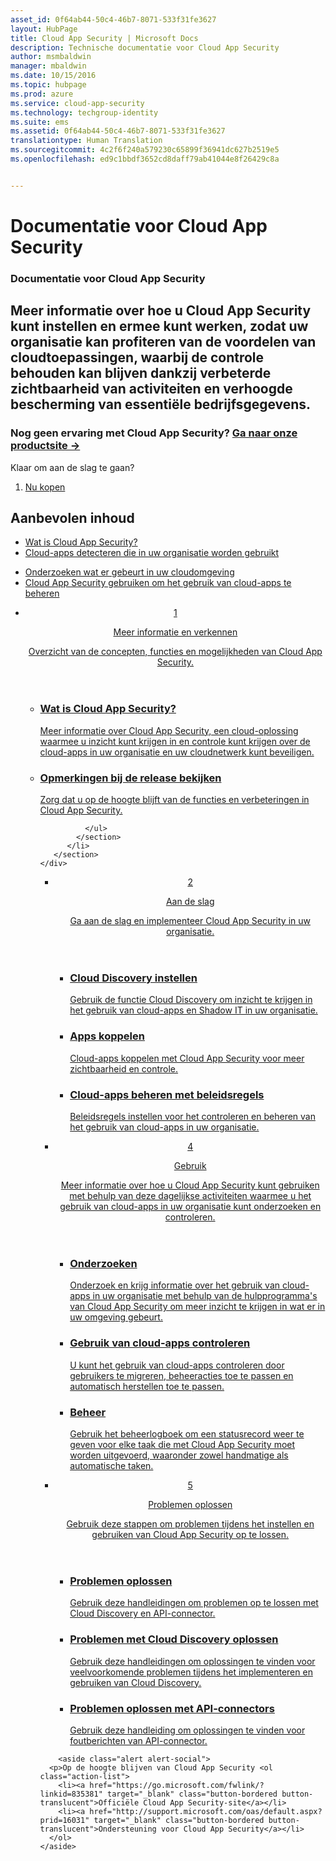 ```yaml
---
asset_id: 0f64ab44-50c4-46b7-8071-533f31fe3627
layout: HubPage
title: Cloud App Security | Microsoft Docs
description: Technische documentatie voor Cloud App Security
author: msmbaldwin
manager: mbaldwin
ms.date: 10/15/2016
ms.topic: hubpage
ms.prod: azure
ms.service: cloud-app-security
ms.technology: techgroup-identity
ms.suite: ems
ms.assetid: 0f64ab44-50c4-46b7-8071-533f31fe3627
translationtype: Human Translation
ms.sourcegitcommit: 4c2f6f240a579230c65899f36941dc627b2519e5
ms.openlocfilehash: ed9c1bbdf3652cd8daff79ab41044e8f26429c8a


---
```


# <a name="cloud-app-security-documentation"></a>Documentatie voor Cloud App Security
<article id="main">
    <section id="hero-content">
      <h1>Documentatie voor Cloud App Security</h1>
      <h2>Meer informatie over hoe u Cloud App Security kunt instellen en ermee kunt werken, zodat uw organisatie kan profiteren van de voordelen van cloudtoepassingen, waarbij de controle behouden kan blijven dankzij verbeterde zichtbaarheid van activiteiten en verhoogde bescherming van essentiële bedrijfsgegevens. </h2>
      <h3>Nog geen ervaring met Cloud App Security? <a href="https://go.microsoft.com/fwlink/?linkid=835379" target="_blank">Ga naar onze productsite &rarr;</a></h3>
    </section>
    <aside class="alert section-border">
        <p>Klaar om aan de slag te gaan?</p>
        <ol class="action-list">
            <li><a href="https://go.microsoft.com/fwlink/?linkid=835380" target="_blank" class="button-bordered button-translucent">Nu kopen</a></li>
        </ol>
    </aside>
    <section id="featured" class="container">
      <h2 class="section-heading"><span class="icon icon-warning"></span> Aanbevolen inhoud</h2>
      <div class="features row">
        <ul class="column column-half">
          <li><a href="./what-is-cloud-app-security.md">Wat is Cloud App Security?</a></li>
          <li><a href="./set-up-cloud-discovery.md">Cloud-apps detecteren die in uw organisatie worden gebruikt</a></li>
        </ul>
        <ul class="column column-half">
          <li><a href="./investigate.md">Onderzoeken wat er gebeurt in uw cloudomgeving</a></li>
          <li><a href="./control.md">Cloud App Security gebruiken om het gebruik van cloud-apps te beheren</a></li>
        </ul>
      </div>
    </section>
    <div id="journeys">
      <section class="container">
        <ul class="journeys-list">
          <li class="journey-step">
            <header class="journey-step-header row">
              <a href="./what-is-cloud-app-security.md">
                <div class="title column-third">
                  <span class="step-number">1</span>
                  <p>Meer informatie en verkennen</p>
                </div>
                <p class="description column-two-thirds">Overzicht van de concepten, functies en mogelijkheden van Cloud App Security.</p>
              </a>
            </header>
            <section class="journey-step-elements content">
              <ul class="row">
                <li class="column-third">
                  <a href="./what-is-cloud-app-security.md">
                    <h3>Wat is Cloud App Security?</h3>
                    <p>Meer informatie over Cloud App Security, een cloud-oplossing waarmee u inzicht kunt krijgen in en controle kunt krijgen over de cloud-apps in uw organisatie en uw cloudnetwerk kunt beveiligen.</p>
                  </a>
                </li>
                <li class="column-third">
                  <a href="./release-notes.md">
                    <h3>Opmerkingen bij de release bekijken</h3>
                    <p>Zorg dat u op de hoogte blijft van de functies en verbeteringen in Cloud App Security.</p>
                  </a>
                </li>
                
              </ul>
            </section>
          </li>
       </section>
    </div>
<div id="journeys">
      <section class="container">
        <ul class="journeys-list">
          <li class="journey-step">
            <header class="journey-step-header row">
              <a href="./getting-started-with-cloud-app-security.md">
                <div class="title column-third">
                  <span class="step-number">2</span>
                  <p>Aan de slag</p>
                </div>
                <p class="description column-two-thirds">Ga aan de slag en implementeer Cloud App Security in uw organisatie.</p>
              </a>
            </header>
            <section class="journey-step-elements content">
              <ul class="row">
                <li class="column-third">
                  <a href="./set-up-cloud-discovery.md">
                    <h3>Cloud Discovery instellen</h3>
                    <p>Gebruik de functie Cloud Discovery om inzicht te krijgen in het gebruik van cloud-apps en Shadow IT in uw organisatie.</p>
                  </a>
                </li>
                <li class="column-third">
                  <a href="./enable-instant-visibility-protection-and-governance-actions-for-your-apps.md">
                    <h3>Apps koppelen</h3>
                    <p>Cloud-apps koppelen met Cloud App Security voor meer zichtbaarheid en controle.</p>
                  </a>
                </li>
                <li class="column-third">
                  <a href="./control-cloud-apps-with-policies.md">
                    <h3>Cloud-apps beheren met beleidsregels</h3>
                    <p>Beleidsregels instellen voor het controleren en beheren van het gebruik van cloud-apps in uw organisatie.</p>
                  </a>
                </li>
              </ul>
            </section>
          </li>
       </section>
    </div>
  <div id="journeys">
      <section class="container">
        <ul class="journeys-list">
          <li class="journey-step">
            <header class="journey-step-header row">
              <a href="./daily-activities-to-protect-your-cloud-environment.md">
                <div class="title column-third">
                  <span class="step-number">4</span>
                  <p>Gebruik</p>
                </div>
                <p class="description column-two-thirds">Meer informatie over hoe u Cloud App Security kunt gebruiken met behulp van deze dagelijkse activiteiten waarmee u het gebruik van cloud-apps in uw organisatie kunt onderzoeken en controleren.</p>
              </a>
            </header>
            <section class="journey-step-elements content">
              <ul class="row">
                <li class="column-third">
                  <a href="./investigate.md">
                    <h3>Onderzoeken</h3>
                    <p>Onderzoek en krijg informatie over het gebruik van cloud-apps in uw organisatie met behulp van de hulpprogramma's van Cloud App Security om meer inzicht te krijgen in wat er in uw omgeving gebeurt.</p>
                  </a>
                </li>
                <li class="column-third">
                  <a href="./control.md">
                    <h3>Gebruik van cloud-apps controleren</h3>
                    <p>U kunt het gebruik van cloud-apps controleren door gebruikers te migreren, beheeracties toe te passen en automatisch herstellen toe te passen.</p>
                  </a>
                </li>
                <li class="column-third">
                  <a href="./governance-actions.md">
                    <h3>Beheer</h3>
                    <p>Gebruik het beheerlogboek om een statusrecord weer te geven voor elke taak die met Cloud App Security moet worden uitgevoerd, waaronder zowel handmatige als automatische taken.</p>
                  </a>
                </li>
              </ul>
            </section>
          </li>
       </section>
    </div>
      <div id="journeys">
      <section class="container">
        <ul class="journeys-list">
          <li class="journey-step">
            <header class="journey-step-header row">
              <a href="./troubleshooting.md">
                <div class="title column-third">
                  <span class="step-number">5</span>
                  <p>Problemen oplossen</p>
                </div>
                <p class="description column-two-thirds">Gebruik deze stappen om problemen tijdens het instellen en gebruiken van Cloud App Security op te lossen.</p>
              </a>
            </header>
            <section class="journey-step-elements content">
              <ul class="row">
                <li class="column-third">
                  <a href="./troubleshooting.md">
                    <h3>Problemen oplossen</h3>
                    <p>Gebruik deze handleidingen om problemen op te lossen met Cloud Discovery en API-connector.</p>
                  </a>
                </li>
                <li class="column-third">
                  <a href="./troubleshooting-cloud-discovery.md">
                    <h3>Problemen met Cloud Discovery oplossen</h3>
                    <p>Gebruik deze handleidingen om oplossingen te vinden voor veelvoorkomende problemen tijdens het implementeren en gebruiken van Cloud Discovery.</p>
                  </a>
                </li>
                <li class="column-third">
                  <a href="./troubleshooting-api-connectors-using-error-messages.md">
                    <h3>Problemen oplossen met API-connectors</h3>
                    <p>Gebruik deze handleiding om oplossingen te vinden voor foutberichten van API-connector.</p>
                  </a>
                </li>
              </ul>
            </section>
          </li>
       </section>
    </div>  

        <aside class="alert alert-social">
      <p>Op de hoogte blijven van Cloud App Security <ol class="action-list">
        <li><a href="https://go.microsoft.com/fwlink/?linkid=835381" target="_blank" class="button-bordered button-translucent">Officiële Cloud App Security-site</a></li>
        <li><a href="http://support.microsoft.com/oas/default.aspx?prid=16031" target="_blank" class="button-bordered button-translucent">Ondersteuning voor Cloud App Security</a></li>
      </ol>
    </aside>
</article>



<!--HONumber=Dec16_HO2-->


